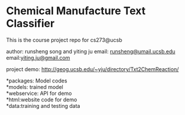 # Chemical Manufacture Text Classifier


This is the course project repo for cs273@ucsb

author: runsheng song and yiting ju
email: runsheng@umail.ucsb.edu
email:yiting.ju@gmail.com

project demo:
http://geog.ucsb.edu/~yju/directory/Txt2ChemReaction/

*packages: Model codes<br />
*models: trained model<br />
*webservice: API for demo<br />
*html:website code for demo<br />
*data:training and testing data<br />
